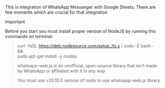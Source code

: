 This is integration of WhatsApp Messanger with Google Sheets.
There are few moments which are crucial for that integration
>[!IMPORTANT]
> Before you start you must install proper version of NodeJS by running this commands on terminal:

> curl -fsSL https://deb.nodesource.com/setup_lts.x | sudo -E bash - &&\
> sudo apt-get install -y nodejs

> whatsapp-web.js is an unofficial, open-source library that isn't made by WhatsApp or affiliated with it in any way

> You must use v20.10.0 version of node to use whatsapp-web.js library